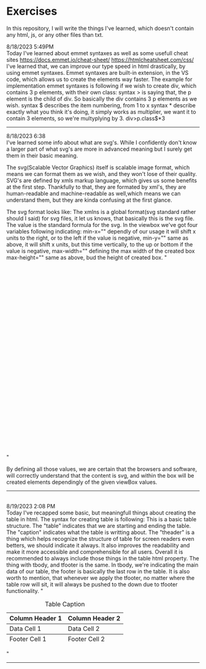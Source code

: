 # Exercises
In this repository, I will write the things I've learned, which doesn't contain any html, js, or any other files than txt.


8/18/2023   5:49PM
<br>
Today I've learned about emmet syntaxes as well as some usefull cheat sites
https://docs.emmet.io/cheat-sheet/
https://htmlcheatsheet.com/css/
I've learned that, we can improve our type speed in html drastically, by using emmet syntaxes. Emmet syntaxes are built-in extension, in the VS code, which allows us
to create the elements way faster.
The example for implementation emmet syntaxes is following if we wish to create div, which contains 3 p elements, with their own class:
syntax > is saying that, the p element is the child of div. So basically the div contains 3 p elements as we wish.
syntax $ describes the item numbering, from 1 to x
syntax * describe exactly what you think it's doing, it simply works as multiplier, we want it to contain 3 elements, so we're multyplying by 3.
div>p.class$*3

<hr>
8/18/2023   6:38
<br>
I've learned some info about what are svg's.
While I confidently don't know a larger part of what svg's are more in advanced meaning but I surely get them in their basic meaning.

The svg(Scalable Vector Graphics) itself is scalable image format, which means we can format them as we wish, and they won't lose of their quality.
SVG's are defined by xmls markup language, which gives us some benefits at the first step. Thankfully to that, they are formated by xml's,
they are human-readable and machine-readable as well,which means we can understand them, but they are kinda confusing at the first glance.

The svg format looks like:
The xmlns is a global format(svg standard rather should I said) for svg files, it let us knows, that basically this is the svg file. The value is the standard formula for the svg.
In the viewbox we've got four variables following indicating:
min-x="" dependly of our usage it will shift x units to the right, or to the left if the value is negative,
min-y="" same as above, it will shift x units, but this time vertically, to the up or bottom if the value is negative,
max-width="" defining the max width of the created box
max-height="" same as above, bud the height of created box.
"<svg xmlns="http://www.w3.org/2000/svg" viewBox="0 0 100 100"></svg>"

By defining all those values, we are certain that the browsers and software, will correctly understand that the content is svg, and within the box will be created elements
dependingly of the given viewBox values.
<hr>
<br>
8/19/2023 2:08 PM
<br>
Today I've recapped some basic, but meaningfull things about creating the table in html.
The syntax for creating table is following:
This is a basic table structure. The "table" indicates that we are starting and ending the table.
The "caption" indicates what the table is writting about.
The "theader" is a thing which helps recognize the structure of table for screen readers even betters, we should indicate it always.
It also improves the readability and make it more accessible and comprehensible for all users. Overall it is recommended to always include those things in the 
table html property.
The thing with tbody, and tfooter is the same. In tbody, we're indicating the main data of our table, the footer is basically the last row in the table. 
It is also worth to mention, that whenever we apply the tfooter, no matter where the table row will sit, it will always be pushed to the down due to tfooter functionality.
"
<table>
  <caption>Table Caption</caption>
  <thead>
    <tr>
      <th>Column Header 1</th>
      <th>Column Header 2</th>
    </tr>
  </thead>
  <tbody>
    <tr>
      <td>Data Cell 1</td>
      <td>Data Cell 2</td>
    </tr>
    <!-- Additional rows and data cells go here -->
  </tbody>
  <tfoot>
    <tr>
      <td>Footer Cell 1</td>
      <td>Footer Cell 2</td>
    </tr>
  </tfoot>
</table>
"
<hr>
<br>
